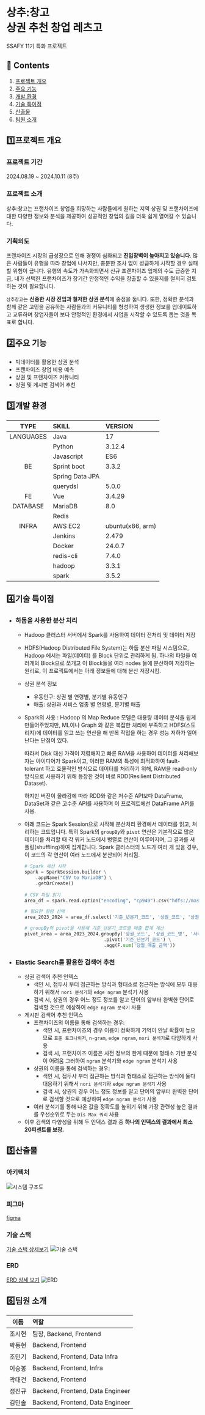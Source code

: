 # 상추:창고 <br>상권 추천 창업 레츠고
SSAFY 11기 특화 프로젝트 

## 📜 Contents
 1. [프로젝트 개요](#1️⃣프로젝트-개요)
 2. [주요 기능](#2️⃣주요-기능)
 3. [개발 환경](#3️⃣개발-환경)
 4. [기술 특이점](#4️⃣기술-특이점)
 5. [산출물](#5️⃣산출물)
 6. [팀원 소개](#6️⃣팀원-소개)

## 1️⃣프로젝트 개요
### 프로젝트 기간
2024.08.19 ~ 2024.10.11 (8주)

### 프로젝트 소개
상추:창고는 프랜차이즈 창업을 희망하는 사람들에게 원하는 지역 상권 및 프랜차이즈에 대한 다양한 정보와 분석을 제공하여 성공적인 창업의 길을 더욱 쉽게 열어갈 수 있습니다.

### 기획의도
프랜차이즈 시장의 급성장으로 인해 경쟁이 심화되고 **진입장벽이 높아지고 있습니다**. 많은 사람들이 유행을 따라 창업에 나서지만, 충분한 조사 없이 성급하게 시작할 경우 실패할 위험이 큽니다. 유행의 속도가 가속화되면서 신규 프랜차이즈 업체의 수도 급증한 지금, 내가 선택한 프랜차이즈가 장기간 안정적인 수익을 창출할 수 있을지를 철저히 검토하는 것이 필요합니다.

 `상추창고`는 **신중한 시장 진입과 철저한 상권 분석**에 중점을 둡니다. 또한, 정확한 분석과 함께 같은 고민을 공유하는 사람들과의 커뮤니티를 형성하여 생생한 정보를 업데이트하고 교류하며 창업자들이 보다 안정적인 환경에서 사업을 시작할 수 있도록 돕는 것을 목표로 합니다.

## 2️⃣주요 기능 
- 빅데이터를 활용한 상권 분석
- 프랜차이즈 창업 비용 예측
- 상권 및 프랜차이즈 커뮤니티
- 상권 및 게시판 검색어 추천 


## 3️⃣개발 환경

|   TYPE    | SKILL           | VERSION          |
| :-------: | :-------------- | :--------------- |
| LANGUAGES | Java            | 17           |
|           | Python          | 3.12.4              |
|           | Javascript      | ES6              |
| BE | Sprint boot     | 3.3.2           |
|           | Spring Data JPA |                  |
|           | querydsl |       5.0.0           |
|  FE         | Vue           | 3.4.29               |
| DATABASE  | MariaDB           | 8.0              |
|           | Redis           |                  |
|   INFRA   | AWS EC2         | ubuntu(x86, arm) |
|           | Jenkins         |        2.479          |
|           | Docker          |        24.0.7         |
|           | redis-cli           |      7.4.0            |
|           | hadoop           |      3.3.1           |
|           | spark           |         3.5.2         |




## 4️⃣기술 특이점 


- ### 하둡을 사용한 분산 처리
    - Hadoop 클러스터 서버에서 Spark를 사용하여 데이터 전처리 및 데이터 저장
    
    - HDFS(Hadoop Distributed File System)는 하둡 분산 파일 시스템으로, Hadoop 에서는 파일(데이터) 를 Block 단위로 관리하게 됨. 하나의 파일을 여러개의 Block으로 쪼개고 이 Block들을 여러 nodes 들에 분산하여 저장하는 원리로, 이 프로젝트에서는 아래 정보들에 대해 분산 저장시킴.
    
    - 상권 분석 정보
        - 유동인구: 상권 별 연령별, 분기별 유동인구
        - 매출: 상권과 서비스 업종 별 연령별, 분기별 매출
        
    - Spark의 사용 : Hadoop 의 Map Reduce 모델은 대용량 데이터 분석을 쉽게 만들어주었지만,  ML이나 Graph 와 같은 복잡한 처리에 부족하고 HDFS(스토리지)에 데이터를 읽고 쓰는 연산을 해 반복 작업을 하는 경우 성능 저하가 일어난다는 단점이 있다. 
    
        따라서 Disk 대신 가격이 저렴해지고 빠른 RAM을 사용하여 데이터를 처리해보자는 아이디어가 Spark이고, 이러한 RAM의 특성에 최적화하여 fault-tolerant 하고 효율적인 방식으로 데이터를 처리하기 위해, RAM을 read-only 방식으로 사용하기 위해 등장한 것이 바로 RDD(Resilient Distributed Dataset).
    
        하지만 버전이 올라감에 따라 RDD와 같은 저수준 API보다 DataFrame, DataSet과 같은 고수준 API를 사용하며 이 프로젝트에선 DataFrame API를 사용.
    
    - 아래 코드는 Spark Session으로 시작해 분산처리 환경에서 데이터를 읽고, 처리하는 코드입니다. 특히 Spark의 `groupBy`와 `pivot` 연산은 기본적으로 많은 데이터를 처리할 때 각 워커 노드에서 병렬로 연산이 이루어지며, 그 결과를 셔플링(shuffling)하여 집계합니다. Spark 클러스터의 노드가 여러 개 있을 경우, 이 코드의 각 연산이 여러 노드에서 분산되어 처리됨.
    
        
    
        ```python
        # Spark 세션 시작
        spark = SparkSession.builder \
            .appName("CSV to MariaDB") \
            .getOrCreate()
            
        # CSV 파일 읽기
        area_df = spark.read.option("encoding", "cp949").csv("hdfs://master:9000/input/서울시_상권분석서비스(추정매출-상권).csv", header=True, inferSchema=True)
        
        # 필요한 컬럼 선택
        area_2023_2024 = area_df.select('기준_년분기_코드', '상권_코드', '상권_코드_명', '서비스_업종_코드', '서비스_업종_코드_명', '당월_매출_금액')
        
        # groupBy와 pivot을 사용해 기준_년분기_코드별 매출 합계 계산
        pivot_area = area_2023_2024.groupBy('상권_코드', '상권_코드_명', '서비스_업종_코드', '서비스_업종_코드_명') \
                                     .pivot('기준_년분기_코드') \
                                     .agg(F.sum('당월_매출_금액'))
        ```
    
        

- ### Elastic Search를 활용한 검색어 추천
    - 상권 검색어 추천 인덱스 
        - 색인 시, 접두사 부터 접근하는 방식과 형태소로 접근하는 방식에 모두 대응하기 위해서 `nori 분석기`와 `edge ngram` 분석기 사용
        - 검색 시, 상권의 경우 어느 정도 정보를 알고 단어의 앞부터 완벽한 단어로 검색할 것으로 예상하여 `edge ngram 분석기` 사용
    - 게시판 검색어 추천 인덱스
        - 프랜차이즈의 이름을 통해 검색하는 경우:
            - 색인 시, 프랜차이즈의 경우 이름이 정확하게 기억이 안날 확률이 높으므로 `표준 토크나이저`, `n-gram`, `edge ngram`, `nori 분석기`로 다양하게 사용 
            - 검색 시, 프랜차이즈 이름은 사전 정보의 한계 때문에 형태소 기반 분석이 어려움 그러하여 `ngram` 분석기와 `edge ngram` 분석기 사용
        - 상권의 이름을 통해 검색하는 경우:
            - 색인 시, 접두사 부터 접근하는 방식과 형태소로 접근하는 방식에 둘다 대응하기 위해서 `nori 분석기`와 `edge ngram 분석기` 사용
            - 검색 시, 상권의 경우 어느 정도 정보를 알고 단어의 앞부터 완벽한 단어로 검색할 것으로 예상하여 `edge ngram 분석기` 사용
        - 여러 분석기를 통해 나온 값을 정확도를 높히기 위해 가장 관련성 높은 결과를 우선순위로 두는 `Dis Max 쿼리` 사용 
    - 이후 검색의 다양성을 위해 두 인덱스 결과 중 **하나의 인덱스의 결과에서 최소 20퍼센트를 보장.**



## 5️⃣산출물 

### 아키텍처
![시스템 구조도](/image/시스템구조도.png)

### 피그마
[figma](https://www.figma.com/design/tde91Y45Rt5Eoyb0AAtLZy/D108-%ED%8A%B9%ED%99%94%ED%94%84%EB%A1%9C%EC%A0%9D%ED%8A%B8?node-id=0-1&node-type=canvas&t=2XqcXYVPhUk2vsCN-0)

### 기술 스택
[기술 스택 상세보기](https://radial-detective-510.notion.site/4cd2ec1bd67442e1a89a33d81e0accd3)
![기술 스택](/image/기술스택.PNG)

### ERD
[ERD 상세 보기](https://www.erdcloud.com/d/3kkFXSxpjhoWZ3LYJ) 
![ERD](/image/ERD.png)


## 6️⃣팀원 소개

|  이름  | 역할                                                                             |
| :----: | :------------------------------------------------------------------------------- |
| 조시현 |  팀장, Backend, Frontend          |
| 박동현 |  Backend, Frontend                |
| 조민기 |  Backend, Frontend, Data Infra    |
| 이승봉 |  Backend, Frontend, Infra         |
| 곽대건 |  Backend, Frontend                |
| 정진규 |  Backend, Frontend, Data Engineer |
| 김민솔 |  Backend, Frontend, Data Engineer |

